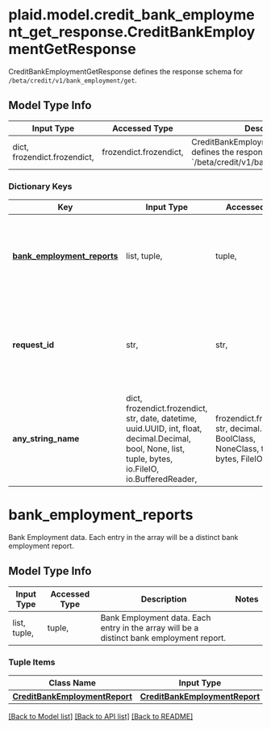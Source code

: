 # plaid.model.credit_bank_employment_get_response.CreditBankEmploymentGetResponse

CreditBankEmploymentGetResponse defines the response schema for `/beta/credit/v1/bank_employment/get`.

## Model Type Info
Input Type | Accessed Type | Description | Notes
------------ | ------------- | ------------- | -------------
dict, frozendict.frozendict,  | frozendict.frozendict,  | CreditBankEmploymentGetResponse defines the response schema for &#x60;/beta/credit/v1/bank_employment/get&#x60;. | 

### Dictionary Keys
Key | Input Type | Accessed Type | Description | Notes
------------ | ------------- | ------------- | ------------- | -------------
**[bank_employment_reports](#bank_employment_reports)** | list, tuple,  | tuple,  | Bank Employment data. Each entry in the array will be a distinct bank employment report. | 
**request_id** | str,  | str,  | A unique identifier for the request, which can be used for troubleshooting. This identifier, like all Plaid identifiers, is case sensitive. | 
**any_string_name** | dict, frozendict.frozendict, str, date, datetime, uuid.UUID, int, float, decimal.Decimal, bool, None, list, tuple, bytes, io.FileIO, io.BufferedReader,  | frozendict.frozendict, str, decimal.Decimal, BoolClass, NoneClass, tuple, bytes, FileIO | any string name can be used but the value must be the correct type | [optional]

# bank_employment_reports

Bank Employment data. Each entry in the array will be a distinct bank employment report.

## Model Type Info
Input Type | Accessed Type | Description | Notes
------------ | ------------- | ------------- | -------------
list, tuple,  | tuple,  | Bank Employment data. Each entry in the array will be a distinct bank employment report. | 

### Tuple Items
Class Name | Input Type | Accessed Type | Description | Notes
------------- | ------------- | ------------- | ------------- | -------------
[**CreditBankEmploymentReport**](CreditBankEmploymentReport.md) | [**CreditBankEmploymentReport**](CreditBankEmploymentReport.md) | [**CreditBankEmploymentReport**](CreditBankEmploymentReport.md) |  | 

[[Back to Model list]](../../README.md#documentation-for-models) [[Back to API list]](../../README.md#documentation-for-api-endpoints) [[Back to README]](../../README.md)

